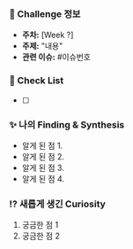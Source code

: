 ### 🌱 Challenge 정보
- **주차:** [Week ?]
- **주제:** "내용"
- **관련 이슈:** #이슈번호

### 📌 Check List
- [ ]

### ✨ 나의 Finding & Synthesis
- 알게 된 점 1.
- 알게 된 점 2.
- 알게 된 점 3.
- 알게 된 점 4.

### ⁉️ 새롭게 생긴 Curiosity
1. 궁금한 점 1
1. 궁금한 점 2
